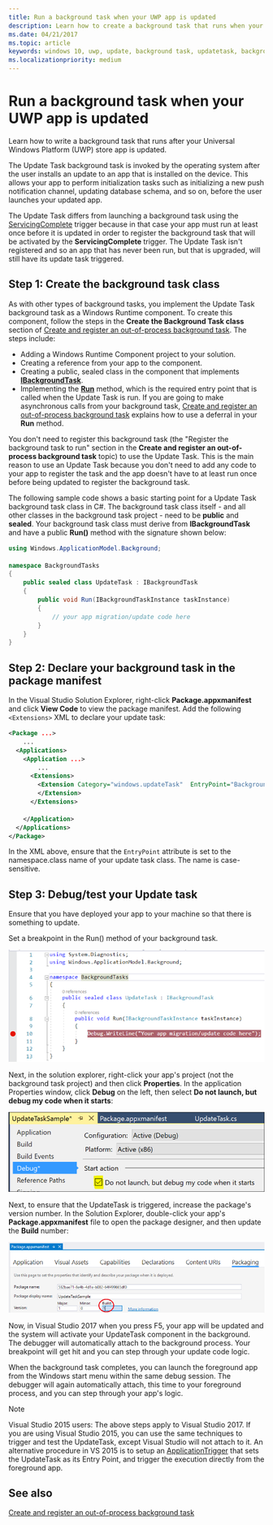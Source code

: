 ```yaml
---
title: Run a background task when your UWP app is updated
description: Learn how to create a background task that runs when your Universal Windows Platform (UWP) store app is updated.
ms.date: 04/21/2017
ms.topic: article
keywords: windows 10, uwp, update, background task, updatetask, background task
ms.localizationpriority: medium
---
```

# Run a background task when your UWP app is updated

Learn how to write a background task that runs after your Universal Windows Platform (UWP) store app is updated.

The Update Task background task is invoked by the operating system after the user installs an update to an app that is installed on the device. This allows your app to perform initialization tasks such as initializing a new push notification channel, updating database schema, and so on, before the user launches your updated app.

The Update Task differs from launching a background task using the [ServicingComplete](https://docs.microsoft.com/uwp/api/Windows.ApplicationModel.Background.SystemTriggerType) trigger because in that case your app must run at least once before it is updated in order to register the background task that will be activated by the **ServicingComplete** trigger.  The Update Task isn't registered and so an app that has never been run, but that is upgraded, will still have its update task triggered.

## Step 1: Create the background task class

As with other types of background tasks, you implement the Update Task background task as a Windows Runtime component. To create this component, follow the steps in the **Create the Background Task class** section of [Create and register an out-of-process background task](https://docs.microsoft.com/windows/uwp/launch-resume/create-and-register-a-background-task). The steps include:

- Adding a Windows Runtime Component project to your solution.
- Creating a reference from your app to the component.
- Creating a public, sealed class in the component that implements [**IBackgroundTask**](https://docs.microsoft.com/uwp/api/Windows.ApplicationModel.Background.IBackgroundTask).
- Implementing the [**Run**](https://docs.microsoft.com/uwp/api/windows.applicationmodel.background.ibackgroundtask.run) method, which is the required entry point that is called when the Update Task is run. If you are going to make asynchronous calls from your background task, [Create and register an out-of-process background task](https://docs.microsoft.com/windows/uwp/launch-resume/create-and-register-a-background-task) explains how to use a deferral in your **Run** method.

You don't need to register this background task (the "Register the background task to run" section in the **Create and register an out-of-process background task** topic) to use the Update Task. This is the main reason to use an Update Task because you don't need to add any code to your app to register the task and the app doesn't have to at least run once before being updated to register the background task.

The following sample code shows a basic starting point for a Update Task background task class in C#. The background task class itself - and all other classes in the background task project - need to be **public** and **sealed**. Your background task class must derive from **IBackgroundTask** and have a public **Run()** method with the signature shown below:

```cs
using Windows.ApplicationModel.Background;

namespace BackgroundTasks
{
    public sealed class UpdateTask : IBackgroundTask
    {
        public void Run(IBackgroundTaskInstance taskInstance)
        {
            // your app migration/update code here
        }
    }
}
```

## Step 2: Declare your background task in the package manifest

In the Visual Studio Solution Explorer, right-click **Package.appxmanifest** and click **View Code** to view the package manifest. Add the following `<Extensions>` XML to declare your update task:

```XML
<Package ...>
    ...
  <Applications>  
    <Application ...>  
        ...
      <Extensions>  
        <Extension Category="windows.updateTask"  EntryPoint="BackgroundTasks.UpdateTask">  
        </Extension>  
      </Extensions>

    </Application>  
  </Applications>  
</Package>
```

In the XML above, ensure that the `EntryPoint` attribute is set to the namespace.class name of your update task class. The name is case-sensitive.

## Step 3: Debug/test your Update task

Ensure that you have deployed your app to your machine so that there is something to update.

Set a breakpoint in the Run() method of your background task.

![set breakpoint](images/run-func-breakpoint.png)

Next, in the solution explorer, right-click your app's project (not the background task project) and then click **Properties**. In the application Properties window, click **Debug** on the left, then select **Do not launch, but debug my code when it starts**:

![set debug settings](images/do-not-launch-but-debug.png)

Next, to ensure that the UpdateTask is triggered, increase the package's version number. In the Solution Explorer, double-click your app's **Package.appxmanifest** file to open the package designer, and then update the **Build** number:

![update the version](images/bump-version.png)

Now, in Visual Studio 2017 when you press F5, your app will be updated and the system will activate your UpdateTask component in the background. The debugger will automatically attach to the background process. Your breakpoint will get hit and you can step through your update code logic.

When the background task completes, you can launch the foreground app from the Windows start menu within the same debug session. The debugger will again automatically attach, this time to your foreground process, and you can step through your app's logic.

> [!NOTE]
> Visual Studio 2015 users: The above steps apply to Visual Studio 2017. If you are using Visual Studio 2015, you can use the same techniques to trigger and test the UpdateTask, except Visual Studio will not attach to it. An alternative procedure in VS 2015 is to setup an [ApplicationTrigger](https://docs.microsoft.com/windows/uwp/launch-resume/trigger-background-task-from-app) that sets the UpdateTask as its Entry Point, and trigger the execution directly from the foreground app.

## See also

[Create and register an out-of-process background task](https://docs.microsoft.com/windows/uwp/launch-resume/create-and-register-a-background-task)
